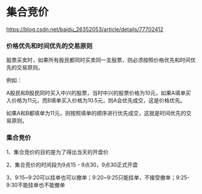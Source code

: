 # 集合竞价

https://blog.csdn.net/baidu_26352053/article/details/77702412

### 价格优先和时间优先的交易原则

股票买卖时，如果所有股民都同时买卖同一支股票，则必须按照价格优先和时间优先的交易原则。

例如：

A股民和B股民同时买入中兴的股票，当时中兴的股票价格为10元，如果A填单买入价格为11元，而B填单买入价格为10.5元，则A会优先成交，这是价格优先。

如果A和B都填单为11元，则按照填单的顺序进行优先成交，这就是时间优先的交易原则。

### 集合竞价

1、集合竞价的目的是为了得出当天的开盘价

2、集合竞价的时间段为9点15 - 9点30，9点30正式开盘

3、9:15~9:20可以挂单也可以撤单；9:20~9:25只能挂单，不接受撤单；9:25-9:30不能挂单也不能撤单